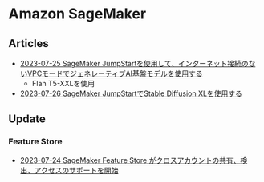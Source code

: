 # Amazon SageMaker

## Articles

- [2023-07-25 SageMaker JumpStartを使用して、インターネット接続のないVPCモードでジェネレーティブAI基盤モデルを使用する](https://aws.amazon.com/jp/blogs/machine-learning/use-generative-ai-foundation-models-in-vpc-mode-with-no-internet-connectivity-using-amazon-sagemaker-jumpstart/)
  - Flan T5-XXLを使用
- [2023-07-26 SageMaker JumpStartでStable Diffusion XLを使用する](https://aws.amazon.com/jp/blogs/machine-learning/use-stable-diffusion-xl-with-amazon-sagemaker-jumpstart-in-amazon-sagemaker-studio/)

## Update

### Feature Store

- [2023-07-24 SageMaker Feature Store がクロスアカウントの共有、検出、アクセスのサポートを開始](https://aws.amazon.com/jp/about-aws/whats-new/2023/07/amazon-sagemaker-feature-store-account-sharing-discovery-access/)
